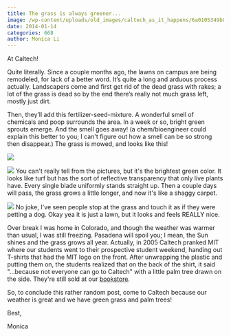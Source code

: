 ```yaml
---
title: The grass is always greener...
image: /wp-content/uploads/old_images/caltech_as_it_happens/6a0105349b8251970b01a510c3dd94970c.jpg
date: 2014-01-14
categories: 668
author: Monica Li
---
```



At Caltech!

Quite literally. Since a couple months ago, the lawns on campus are being remodeled, for lack of a better word. It’s quite a long and arduous process actually. Landscapers come and first get rid of the dead grass with rakes; a lot of the grass is dead so by the end there’s really not much grass left, mostly just dirt.

Then, they’ll add this fertilizer-seed-mixture. A wonderful smell of chemicals and poop surrounds the area. In a week or so, bright green sprouts emerge. And the smell goes away! (a chem/bioengineer could explain this better to you; I can't figure out how a smell can be so strong then disappear.) The grass is mowed, and looks like this!


![](/old_images/caltech_as_it_happens/6a0105349b8251970b01a3fc145a6a970b.jpg)


![](/old_images/6a0177449c8a5f970d01a510c3db27970c-pi.jpg)
You can't really tell from the pictures, but it's the brightest green color. It looks like turf but has the sort of reflective transparency that only live plants have. Every single blade uniformly stands straight up. Then a couple days will pass, the grass grows a little longer, and now it's like a shaggy carpet.


![](/old_images/caltech_as_it_happens/6a0105349b8251970b019b04a0c9bb970d.jpg)
No joke, I've seen people stop at the grass and touch it as if they were petting a dog. Okay yea it is just a lawn, but it looks and feels REALLY nice.

Over break I was home in Colorado, and though the weather was warmer than usual, I was still freezing. Pasadena will spoil you; I mean, the Sun shines and the grass grows all year. Actually, in 2005 Caltech pranked MIT where our students went to their prospective student weekend, handing out T-shirts that had the MIT logo on the front. After unwrapping the plastic and putting them on, the students realized that on the back of the shirt, it said "...because not everyone can go to Caltech" with a little palm tree drawn on the side. They're still sold at our [bookstore](https://bookstore.caltech.edu/catalogs/CatalogProductItems?Title=T-SHIRTS&amp;Sku=1*100424&amp;Source=GM&amp;Delc=Other%20Sizes%20or%20Colors%20Available).

So, to conclude this rather random post, come to Caltech because our weather is great and we have green grass and palm trees!

Best,

Monica


